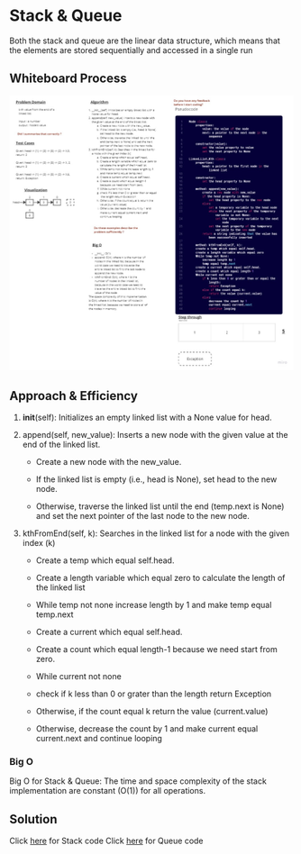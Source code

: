 # Stack & Queue
Both the stack and queue are the linear data structure, which means that the elements are stored sequentially and accessed in a single run

## Whiteboard Process
![WhiteboardWorkflow01](../img/Whiteboard%20Linked%20List%20Kth.jpg)

## Approach & Efficiency

1. __init__(self): Initializes an empty linked list with a None value for head.

2. append(self, new_value): Inserts a new node with the given value at the end of the linked list.

    * Create a new node with the new_value.

    * If the linked list is empty (i.e., head is None), set head to the new node.
    * Otherwise, traverse the linked list until the end (temp.next is None) and set the next pointer of the last node to the new node.

3. kthFromEnd(self, k): Searches in the linked list for a node with the given index (k)
    * Create a temp which equal self.head.
    * Create a length variable which equal zero to calculate the length of the linked list

    * While temp not none increase length by 1 and make temp equal temp.next

    * Create a current which equal self.head.
    * Create a count which equal length-1 because we need start from zero.

    * While current not none
    * check if k less than 0 or grater than the length return Exception
    * Otherwise, if the count equal k return the value (current.value)
    * Otherwise, decrease the count by 1 and make current equal current.next and continue looping
    
### Big O
Big O for Stack & Queue:
The time and space complexity of the stack implementation are constant (O(1)) for all operations.


## Solution

Click [here](./stack.py) for Stack code
Click [here](./queue.py) for Queue code